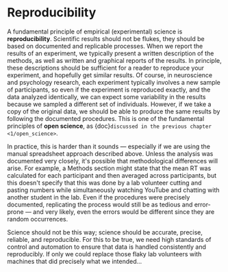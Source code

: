# Reproducibility

A fundamental principle of empirical (experimental) science is **reproducibility**. Scientific results should not be flukes, they should be based on documented and replicable processes. When we report the results of an experiment, we typically present a written description of the methods, as well as written and graphical reports of the results. In principle, these descriptions should be sufficient for a reader to reproduce your experiment, and hopefully get similar results. Of course, in neuroscience and psychology research, each experiment typically involves a new sample of participants, so even if the experiment is reproduced exactly, and the data analyzed identically, we can expect some variability in the results because we sampled a different set of individuals. However, if we take a copy of the original data, we should be able to produce the same results by following the documented procedures. This is one of the fundamental principles of **open science**, as {doc}`discussed in the previous chapter <1/open_science>`.

In practice, this is harder than it sounds — especially if we are using the manual spreadsheet approach described above. Unless the analysis was documented very closely, it's possible that methodological differences will arise. For example, a Methods section might state that the mean RT was calculated for each participant and then averaged across participants, but this doesn't specify that this was done by a lab volunteer cutting and pasting numbers while simultaneously watching YouTube and chatting with another student in the lab. Even if the procedures were precisely documented, replicating the process would still be as tedious and error-prone — and very likely, even the errors would be different since they are random occurrences.

Science should not be this way; science should be accurate, precise, reliable, and reproducible. For this to be true, we need high standards of control and automation to ensure that data is handled consistently and reproducibly. If only we could replace those flaky lab volunteers with machines that did precisely what we intended...

